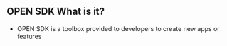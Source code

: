 ## OPEN SDK What is it?

* OPEN SDK is a toolbox provided to developers to create new apps or features